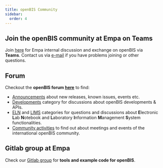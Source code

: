 ```yaml
---
title: openBIS Community
sidebar:
  order: 4
---
```


## Join the openBIS community at Empa on Teams
Join [here](https://teams.microsoft.com/l/team/19%3AJ7wHLbktsh6U8KC4WqxedwLHdoQW4_5Mk2b80Xwlehk1%40thread.tacv2/conversations?groupId=9262122f-e3ad-4faf-b711-a95cd03fc359&tenantId=57d89df2-dd68-41c1-9b64-81f74f077112) for Empa internal discussion and exchange on openBIS via **Teams**.
Contact us via [e-mail](mailto:openbis-support@empa.ch) if you have problems joining or other questions.

## Forum
Checkout the **openBIS forum [here](https://community.openbis.ch/categories)** to find:

- [Announcements](https://community.openbis.ch/c/news/6) about new releases, known issues, events etc.
- [Developments](https://community.openbis.ch/c/dev/8) category for discussions about openBIS developments & APIs.
- [ELN](https://community.openbis.ch/c/eln/9) and [LIMS](https://community.openbis.ch/c/lims/10) categories for questions and discussions about **E**lectronic **L**ab **N**otebook and **L**aboratory **I**nformation **M**anagement **S**ystem functionalities.
- [Community activities](https://community.openbis.ch/c/community-activities/16) to find out about meetings and events of the international openBIS community.

## Gitlab group at Empa
Check our [Gitlab group](https://gitlab.empa.ch/openbis-tools) for **tools and example code for openBIS**.
